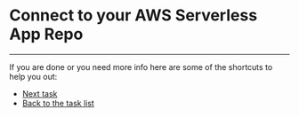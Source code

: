 # Connect to your AWS Serverless App Repo

----

If you are done or you need more info here are some of the shortcuts to help you out:

- [Next task](../4-connect-to-dynamodb)
- [Back to the task list](../)